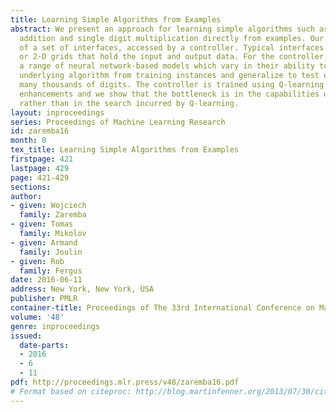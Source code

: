 ```yaml
---
title: Learning Simple Algorithms from Examples
abstract: We present an approach for learning simple algorithms such as copying, multi-digit
  addition and single digit multiplication directly from examples. Our framework consists
  of a set of interfaces, accessed by a controller. Typical interfaces are 1-D tapes
  or 2-D grids that hold the input and output data. For the controller, we explore
  a range of neural network-based models which vary in their ability to abstract the
  underlying algorithm from training instances and generalize to test examples with
  many thousands of digits. The controller is trained using Q-learning with several
  enhancements and we show that the bottleneck is in the capabilities of the controller
  rather than in the search incurred by Q-learning.
layout: inproceedings
series: Proceedings of Machine Learning Research
id: zaremba16
month: 0
tex_title: Learning Simple Algorithms from Examples
firstpage: 421
lastpage: 429
page: 421-429
sections: 
author:
- given: Wojciech
  family: Zaremba
- given: Tomas
  family: Mikolov
- given: Armand
  family: Joulin
- given: Rob
  family: Fergus
date: 2016-06-11
address: New York, New York, USA
publisher: PMLR
container-title: Proceedings of The 33rd International Conference on Machine Learning
volume: '48'
genre: inproceedings
issued:
  date-parts:
  - 2016
  - 6
  - 11
pdf: http://proceedings.mlr.press/v48/zaremba16.pdf
# Format based on citeproc: http://blog.martinfenner.org/2013/07/30/citeproc-yaml-for-bibliographies/
---
```


